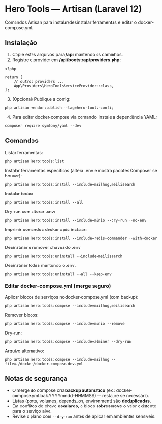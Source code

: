 # Hero Tools — Artisan (Laravel 12)

Comandos Artisan para instalar/desinstalar ferramentas e editar o docker-compose.yml.

## Instalação
1) Copie estes arquivos para **/api** mantendo os caminhos.
2) Registre o provider em **/api/bootstrap/providers.php**:
```
<?php

return [
    // outros providers ...
    App\Providers\HeroToolsServiceProvider::class,
];
```
3) (Opcional) Publique a config:
```
php artisan vendor:publish --tag=hero-tools-config
```
4) Para editar docker-compose via comando, instale a dependência YAML:
```
composer require symfony/yaml --dev
```

## Comandos

Listar ferramentas:
```
php artisan hero:tools:list
```

Instalar ferramentas específicas (altera .env e mostra pacotes Composer se houver):
```
php artisan hero:tools:install --include=mailhog,meilisearch
```

Instalar todas:
```
php artisan hero:tools:install --all
```

Dry-run sem alterar .env:
```
php artisan hero:tools:install --include=minio --dry-run --no-env
```

Imprimir comandos docker após instalar:
```
php artisan hero:tools:install --include=redis-commander --with-docker
```

Desinstalar e remover chaves do .env:
```
php artisan hero:tools:uninstall --include=meilisearch
```

Desinstalar todas mantendo o .env:
```
php artisan hero:tools:uninstall --all --keep-env
```

### Editar docker-compose.yml (merge seguro)
Aplicar blocos de serviços no docker-compose.yml (com backup):
```
php artisan hero:tools:compose --include=mailhog,meilisearch
```
Remover blocos:
```
php artisan hero:tools:compose --include=minio --remove
```
Dry-run:
```
php artisan hero:tools:compose --include=adminer --dry-run
```
Arquivo alternativo:
```
php artisan hero:tools:compose --include=mailhog --file=./docker/docker-compose.dev.yml
```

## Notas de segurança
- O merge do compose cria **backup automático** (ex.: docker-compose.yml.bak.YYYYmmdd-HHMMSS) — restaure se necessário.
- Listas (ports, volumes, depends_on, environment) são **deduplicadas**.
- Em conflitos de chave **escalares**, o bloco **sobrescreve** o valor existente para o serviço alvo.
- Revise o plano com `--dry-run` antes de aplicar em ambientes sensíveis.
